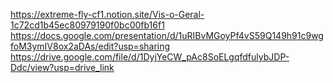 https://extreme-fly-cf1.notion.site/Vis-o-Geral-1c72cd1b45ec80979190f0bc00fb16f1
https://docs.google.com/presentation/d/1uRIBvMGoyPf4vS59Q149h91c9wgfoM3ymIV8ox2aDAs/edit?usp=sharing
https://drive.google.com/file/d/1DyjYeCW_pAc8SoELgqfdfulybJDP-Ddc/view?usp=drive_link
